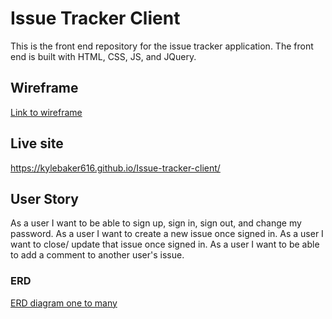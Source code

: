 

# Issue Tracker Client

This is the front end repository for the issue tracker application. The front end is built with HTML, CSS, JS, and JQuery.

## Wireframe
[Link to wireframe](https://imgur.com/a/fohyYsQ)
## Live site
https://kylebaker616.github.io/Issue-tracker-client/
## User Story
As a user I want to be able to sign up, sign in, sign out, and change my password.
As a user I want to create a new issue once signed in.
As a user I want to close/ update that issue once signed in.
As a user I want to be able to add a comment to another user's issue.

### ERD
[ERD diagram one to many](https://imgur.com/a/9aC3x5p)
